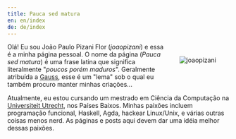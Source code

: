 ```yaml
---
title: Pauca sed matura
en: en/index
de: de/index
---
```


<img src="/files/imgs/style/joaopizani.jpg" alt="joaopizani" style="float: right; margin: 30px" />

Olá! Eu sou João Paulo Pizani Flor (_joaopizani_) e essa é a minha página pessoal.
O nome da página (_Pauca sed matura_) é uma frase latina que significa literalmente "_poucos porém maduros_".
Geralmente atribuída a [Gauss](https://en.wikiquote.org/wiki/Carl_Friedrich_Gauss),
esse é um "lema" sob o qual eu também procuro manter minhas criações...

Atualmente, eu estou cursando um mestrado em Ciência da Computação na
[Universiteit Utrecht](http://www.uu.nl), nos Países Baixos.
Minhas paixões incluem programação funcional, Haskell, Agda, hackear Linux/Unix,
e várias outras coisas menos nerd. As páginas e posts aqui devem dar uma idéia melhor
dessas paixões.

